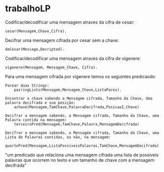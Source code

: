 # trabalhoLP

Codificar/decodificar uma mensagem atraves da cifra de cesar:

    cesar(Mensagem,Chave,Cifra).

Decifrar uma mensagem cifrada por cesar sem a chave:

    deCesar(Message,Decripted).

Codificar/decodificar uma mensagem atraves da cifra de vigenere:

    vigenere(Mensagem, Mensagem_Chave, Cifra).

Para uma mensagem cifrada por vigenere temos os seguintes predicaods:

    Parear duas Strings:
        pairingLists(Mensagem,Mensagem_Chave,ListaPares).

    Encontrar a chave sabendo a Mensagem cifrada, Tamanho da Chave, Uma palavra decifrada e sua posição:
        achave(Mensagem,TamChave,PalavraDecifrada,PosicaoI,Chave)

    Decifrar a mensagem sabendo, a Mensagem cifrada, Tamanho da Chave, uma Palavra contida na mensagem:
        terceiroPred(Mensagem,TamChave,Palavra,MensagemDecifrada)

    Decifrar a mensagem sabendo, a Mensagem cifrada, Tamanho da Chave, uma Lista de Palavras contidas, ou não, na mensagem:
        quartoPred(Mensagem,ListaPossiveisPalavras,TamChave,MensagemDecifrada)


"um predicado que relaciona uma mensagem cifrada uma lista de possiveis palavras que ocorrem no texto e um tamanho de chave com a mensagem decifrada"